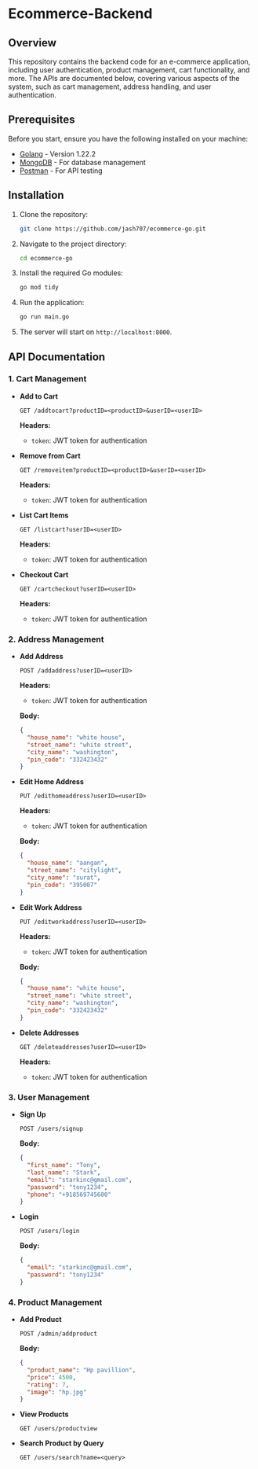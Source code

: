# Ecommerce-Backend

## Overview

This repository contains the backend code for an e-commerce application, including user authentication, product management, cart functionality, and more. The APIs are documented below, covering various aspects of the system, such as cart management, address handling, and user authentication.

## Prerequisites

Before you start, ensure you have the following installed on your machine:

- [Golang](https://golang.org/doc/install) - Version 1.22.2
- [MongoDB](https://docs.mongodb.com/manual/installation/) - For database management
- [Postman](https://www.postman.com/downloads/) - For API testing

## Installation

1. Clone the repository:

   ```bash
   git clone https://github.com/jash707/ecommerce-go.git
   ```

2. Navigate to the project directory:

   ```bash
   cd ecommerce-go
   ```

3. Install the required Go modules:

   ```bash
   go mod tidy
   ```

4. Run the application:

   ```bash
   go run main.go
   ```

5. The server will start on `http://localhost:8000`.

## API Documentation

### 1. Cart Management

- **Add to Cart**

  ```http
  GET /addtocart?productID=<productID>&userID=<userID>
  ```

  **Headers:**

  - `token`: JWT token for authentication

- **Remove from Cart**

  ```http
  GET /removeitem?productID=<productID>&userID=<userID>
  ```

  **Headers:**

  - `token`: JWT token for authentication

- **List Cart Items**

  ```http
  GET /listcart?userID=<userID>
  ```

  **Headers:**

  - `token`: JWT token for authentication

- **Checkout Cart**

  ```http
  GET /cartcheckout?userID=<userID>
  ```

  **Headers:**

  - `token`: JWT token for authentication

### 2. Address Management

- **Add Address**

  ```http
  POST /addaddress?userID=<userID>
  ```

  **Headers:**

  - `token`: JWT token for authentication

  **Body:**

  ```json
  {
    "house_name": "white house",
    "street_name": "white street",
    "city_name": "washington",
    "pin_code": "332423432"
  }
  ```

- **Edit Home Address**

  ```http
  PUT /edithomeaddress?userID=<userID>
  ```

  **Headers:**

  - `token`: JWT token for authentication

  **Body:**

  ```json
  {
    "house_name": "aangan",
    "street_name": "citylight",
    "city_name": "surat",
    "pin_code": "395007"
  }
  ```

- **Edit Work Address**

  ```http
  PUT /editworkaddress?userID=<userID>
  ```

  **Headers:**

  - `token`: JWT token for authentication

  **Body:**

  ```json
  {
    "house_name": "white house",
    "street_name": "white street",
    "city_name": "washington",
    "pin_code": "332423432"
  }
  ```

- **Delete Addresses**

  ```http
  GET /deleteaddresses?userID=<userID>
  ```

  **Headers:**

  - `token`: JWT token for authentication

### 3. User Management

- **Sign Up**

  ```http
  POST /users/signup
  ```

  **Body:**

  ```json
  {
    "first_name": "Tony",
    "last_name": "Stark",
    "email": "starkinc@gmail.com",
    "password": "tony1234",
    "phone": "+918569745600"
  }
  ```

- **Login**

  ```http
  POST /users/login
  ```

  **Body:**

  ```json
  {
    "email": "starkinc@gmail.com",
    "password": "tony1234"
  }
  ```

### 4. Product Management

- **Add Product**

  ```http
  POST /admin/addproduct
  ```

  **Body:**

  ```json
  {
    "product_name": "Hp pavillion",
    "price": 4500,
    "rating": 7,
    "image": "hp.jpg"
  }
  ```

- **View Products**

  ```http
  GET /users/productview
  ```

- **Search Product by Query**

  ```http
  GET /users/search?name=<query>
  ```
